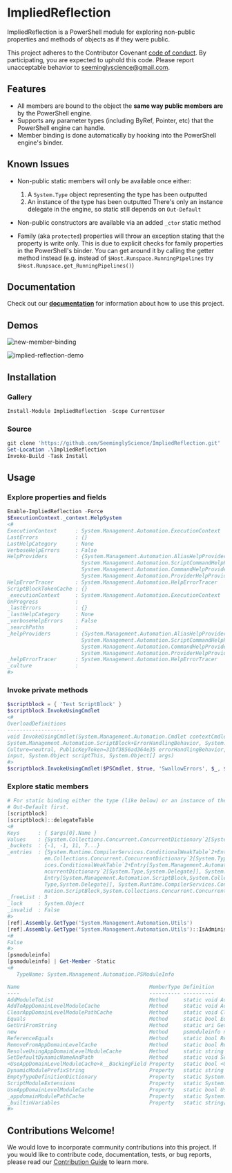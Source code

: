 # ImpliedReflection

ImpliedReflection is a PowerShell module for exploring non-public properties and methods of objects as if they were public.

This project adheres to the Contributor Covenant [code of conduct](https://github.com/SeeminglyScience/ImpliedReflection/tree/master/docs/CODE_OF_CONDUCT.md).
By participating, you are expected to uphold this code. Please report unacceptable behavior to seeminglyscience@gmail.com.

## Features

- All members are bound to the object the **same way public members are** by the PowerShell engine.
- Supports any parameter types (including ByRef, Pointer, etc) that the PowerShell engine can handle.
- Member binding is done automatically by hooking into the PowerShell engine's binder.

## Known Issues

- Non-public static members will only be available once either:
    1. A `System.Type` object representing the type has been outputted
    1. An instance of the type has been outputted
  There's only an instance delegate in the engine, so static still depends on `Out-Default`

- Non-public constructors are available via an added `_ctor` static method

- Family (aka `protected`) properties will throw an exception stating that the property is
  write only.  This is due to explicit checks for family properties in the PowerShell's binder. You can
  get around it by calling the getter method instead (e.g. instead of `$Host.Runspace.RunningPipelines` try `$Host.Runpsace.get_RunningPipelines()`)

## Documentation

Check out our **[documentation](https://github.com/SeeminglyScience/ImpliedReflection/tree/master/docs/en-US/ImpliedReflection.md)** for information about how to use this project.

## Demos

![new-member-binding](https://user-images.githubusercontent.com/24977523/45323875-79ada380-b51a-11e8-95d0-15e605b5eb4a.gif)

![implied-reflection-demo](https://user-images.githubusercontent.com/24977523/28750154-28fda216-74af-11e7-8629-8ada279e860e.gif)


## Installation

### Gallery

```powershell
Install-Module ImpliedReflection -Scope CurrentUser
```

### Source

```powershell
git clone 'https://github.com/SeeminglyScience/ImpliedReflection.git'
Set-Location .\ImpliedReflection
Invoke-Build -Task Install
```

## Usage

### Explore properties and fields

```powershell
Enable-ImpliedReflection -Force
$ExecutionContext._context.HelpSystem
<#
ExecutionContext      : System.Management.Automation.ExecutionContext
LastErrors            : {}
LastHelpCategory      : None
VerboseHelpErrors     : False
HelpProviders         : {System.Management.Automation.AliasHelpProvider,
                        System.Management.Automation.ScriptCommandHelpProvider,
                        System.Management.Automation.CommandHelpProvider,
                        System.Management.Automation.ProviderHelpProvider...}
HelpErrorTracer       : System.Management.Automation.HelpErrorTracer
ScriptBlockTokenCache : {}
_executionContext     : System.Management.Automation.ExecutionContext
OnProgress            :
_lastErrors           : {}
_lastHelpCategory     : None
_verboseHelpErrors    : False
_searchPaths          :
_helpProviders        : {System.Management.Automation.AliasHelpProvider,
                        System.Management.Automation.ScriptCommandHelpProvider,
                        System.Management.Automation.CommandHelpProvider,
                        System.Management.Automation.ProviderHelpProvider...}
_helpErrorTracer      : System.Management.Automation.HelpErrorTracer
_culture              :
#>
```

### Invoke private methods

```powershell
$scriptblock = { 'Test ScriptBlock' }
$scriptblock.InvokeUsingCmdlet
<#
OverloadDefinitions
-------------------
void InvokeUsingCmdlet(System.Management.Automation.Cmdlet contextCmdlet, bool useLocalScope,
System.Management.Automation.ScriptBlock+ErrorHandlingBehavior, System.Management.Automation, Version=3.0.0.0,
Culture=neutral, PublicKeyToken=31bf3856ad364e35 errorHandlingBehavior, System.Object dollarUnder, System.Object
input, System.Object scriptThis, System.Object[] args)
#>
$scriptblock.InvokeUsingCmdlet($PSCmdlet, $true, 'SwallowErrors', $_, $input, $this, $args)
```

### Explore static members

```powershell
# For static binding either the type (like below) or an instance of the type needs to hit
# Out-Default first.
[scriptblock]
[scriptblock]::delegateTable
<#
Keys      : { $args[0].Name }
Values    : {System.Collections.Concurrent.ConcurrentDictionary`2[System.Type,System.Delegate]}
_buckets  : {-1, -1, 11, 7...}
_entries  : {System.Runtime.CompilerServices.ConditionalWeakTable`2+Entry[System.Management.Automation.ScriptBlock,Syst
            em.Collections.Concurrent.ConcurrentDictionary`2[System.Type,System.Delegate]], System.Runtime.CompilerServ
            ices.ConditionalWeakTable`2+Entry[System.Management.Automation.ScriptBlock,System.Collections.Concurrent.Co
            ncurrentDictionary`2[System.Type,System.Delegate]], System.Runtime.CompilerServices.ConditionalWeakTable`2+
            Entry[System.Management.Automation.ScriptBlock,System.Collections.Concurrent.ConcurrentDictionary`2[System.
            Type,System.Delegate]], System.Runtime.CompilerServices.ConditionalWeakTable`2+Entry[System.Management.Auto
            mation.ScriptBlock,System.Collections.Concurrent.ConcurrentDictionary`2[System.Type,System.Delegate]]...}
_freeList : 3
_lock     : System.Object
_invalid  : False
#>
[ref].Assembly.GetType('System.Management.Automation.Utils')
[ref].Assembly.GetType('System.Management.Automation.Utils')::IsAdministrator()
<#
False
#>
[psmoduleinfo]
[psmoduleinfo] | Get-Member -Static
<#
   TypeName: System.Management.Automation.PSModuleInfo

Name                                          MemberType Definition
----                                          ---------- ----------
AddModuleToList                               Method     static void AddModuleToList(psmoduleinfo module, System.Col...
AddToAppDomainLevelModuleCache                Method     static void AddToAppDomainLevelModuleCache(string moduleNam...
ClearAppDomainLevelModulePathCache            Method     static void ClearAppDomainLevelModulePathCache()
Equals                                        Method     static bool Equals(System.Object objA, System.Object objB)
GetUriFromString                              Method     static uri GetUriFromString(string uriString)
new                                           Method     psmoduleinfo new(bool linkToGlobal), psmoduleinfo new(scrip...
ReferenceEquals                               Method     static bool ReferenceEquals(System.Object objA, System.Obje...
RemoveFromAppDomainLevelCache                 Method     static bool RemoveFromAppDomainLevelCache(string moduleName)
ResolveUsingAppDomainLevelModuleCache         Method     static string ResolveUsingAppDomainLevelModuleCache(string ...
SetDefaultDynamicNameAndPath                  Method     static void SetDefaultDynamicNameAndPath(psmoduleinfo module)
<UseAppDomainLevelModuleCache>k__BackingField Property   static bool <UseAppDomainLevelModuleCache>k__BackingField {...
DynamicModulePrefixString                     Property   static string DynamicModulePrefixString {get;set;}
EmptyTypeDefinitionDictionary                 Property   static System.Collections.ObjectModel.ReadOnlyDictionary[st...
ScriptModuleExtensions                        Property   static System.Collections.Generic.HashSet[string] ScriptMod...
UseAppDomainLevelModuleCache                  Property   static bool UseAppDomainLevelModuleCache {get;set;}
_appdomainModulePathCache                     Property   static System.Collections.Concurrent.ConcurrentDictionary[s...
_builtinVariables                             Property   static string[] _builtinVariables {get;set;}
#>
```

## Contributions Welcome!

We would love to incorporate community contributions into this project.  If you would like to
contribute code, documentation, tests, or bug reports, please read our [Contribution Guide](https://github.com/SeeminglyScience/ImpliedReflection/tree/master/docs/CONTRIBUTING.md) to learn more.
